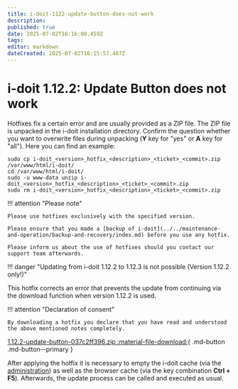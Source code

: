 ```yaml
---
title: i-doit-1122-update-button-does-not-work
description: 
published: true
date: 2025-07-02T16:16:00.459Z
tags: 
editor: markdown
dateCreated: 2025-07-02T16:15:57.467Z
---
```


# i-doit 1.12.2: Update Button does not work

Hotfixes fix a certain error and are usually provided as a ZIP file. The ZIP file is unpacked in the i-doit installation directory. Confirm the question whether you want to overwrite files during unpacking (**Y** key for "yes" or **A** key for "all"). Here you can find an example:

    sudo cp i-doit_<version>_hotfix_<description>_<ticket>_<commit>.zip /var/www/html/i-doit/
    cd /var/www/html/i-doit/
    sudo -u www-data unzip i-doit_<version>_hotfix_<description>_<ticket>_<commit>.zip
    sudo rm i-doit_<version>_hotfix_<description>_<ticket>_<commit>.zip

!!! attention "Please note"

    Please use hotfixes exclusively with the specified version.

    Please ensure that you made a [backup of i-doit](../../maintenance-and-operation/backup-and-recovery/index.md) before you use any hotfix.

    Please inform us about the use of hotfixes should you contact our support team afterwards.

!!! danger "Updating from i-doit 1.12.2 to 1.12.3 is not possible (Version 1.12.2 only!)"

This hotfix corrects an error that prevents the update from continuing via the download function when version 1.12.2 is used.

!!! attention "Declaration of consent"

    By downloading a hotfix you declare that you have read and understood the above mentioned notes completely.

[1.12.2-update-button-037c2ff396.zip :material-file-download:](../../assets/downloads/hotfixes/1.12.2-update-button-037c2ff396.zip){ .md-button .md-button--primary }

After applying the hotfix it is necessary to empty the i-doit cache (via the [administration](../administration/index.md)) as well as the browser cache (via the key combination **Ctrl + F5**). Afterwards, the update process can be called and executed as usual.
